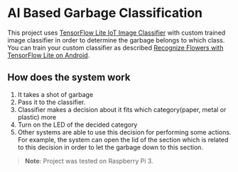 # AI Based Garbage Classification

This project uses [TensorFlow Lite IoT Image Classifier](https://github.com/androidthings/sample-tensorflow-imageclassifier) with custom trained image classifier in order to determine the garbage belongs to which class. You can train your custom classifier as described [Recognize Flowers with TensorFlow Lite on Android](https://codelabs.developers.google.com/codelabs/recognize-flowers-with-tensorflow-on-android/#0). 

## How does the system work

1. It takes a shot of garbage
2. Pass it to the classifier.
3. Classifier makes a decision about it fits which category(paper, metal or plastic) more
4. Turn on the LED of the decided category
5. Other systems are able to use this decision for performing some actions. For example, the system can open the lid of the section which is related to this decision in order to let the garbage down to this section.

> **Note**: Project was tested on Raspberry Pi 3.
